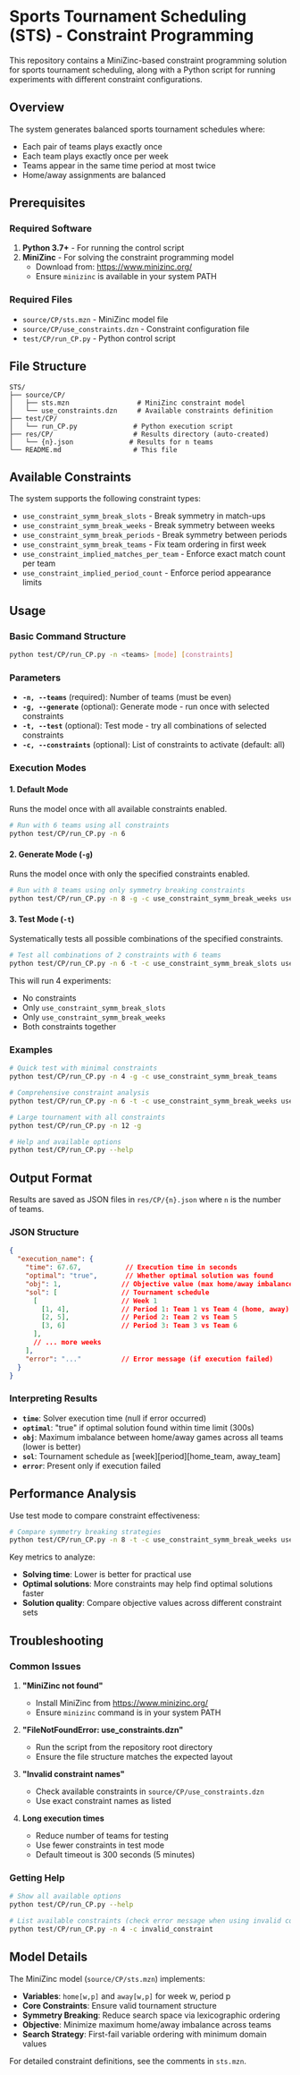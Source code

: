 # Sports Tournament Scheduling (STS) - Constraint Programming

This repository contains a MiniZinc-based constraint programming solution for sports tournament scheduling, along with a Python script for running experiments with different constraint configurations.

## Overview

The system generates balanced sports tournament schedules where:
- Each pair of teams plays exactly once
- Each team plays exactly once per week
- Teams appear in the same time period at most twice
- Home/away assignments are balanced

## Prerequisites

### Required Software
1. **Python 3.7+** - For running the control script
2. **MiniZinc** - For solving the constraint programming model
   - Download from: https://www.minizinc.org/
   - Ensure `minizinc` is available in your system PATH

### Required Files
- `source/CP/sts.mzn` - MiniZinc model file
- `source/CP/use_constraints.dzn` - Constraint configuration file
- `test/CP/run_CP.py` - Python control script

## File Structure

```
STS/
├── source/CP/
│   ├── sts.mzn                 # MiniZinc constraint model
│   └── use_constraints.dzn     # Available constraints definition
├── test/CP/
│   └── run_CP.py              # Python execution script
├── res/CP/                    # Results directory (auto-created)
│   └── {n}.json              # Results for n teams
└── README.md                  # This file
```

## Available Constraints

The system supports the following constraint types:

- `use_constraint_symm_break_slots` - Break symmetry in match-ups
- `use_constraint_symm_break_weeks` - Break symmetry between weeks
- `use_constraint_symm_break_periods` - Break symmetry between periods
- `use_constraint_symm_break_teams` - Fix team ordering in first week
- `use_constraint_implied_matches_per_team` - Enforce exact match count per team
- `use_constraint_implied_period_count` - Enforce period appearance limits

## Usage

### Basic Command Structure

```bash
python test/CP/run_CP.py -n <teams> [mode] [constraints]
```

### Parameters

- **`-n, --teams`** (required): Number of teams (must be even)
- **`-g, --generate`** (optional): Generate mode - run once with selected constraints
- **`-t, --test`** (optional): Test mode - try all combinations of selected constraints
- **`-c, --constraints`** (optional): List of constraints to activate (default: all)

### Execution Modes

#### 1. Default Mode
Runs the model once with all available constraints enabled.

```bash
# Run with 6 teams using all constraints
python test/CP/run_CP.py -n 6
```

#### 2. Generate Mode (`-g`)
Runs the model once with only the specified constraints enabled.

```bash
# Run with 8 teams using only symmetry breaking constraints
python test/CP/run_CP.py -n 8 -g -c use_constraint_symm_break_weeks use_constraint_symm_break_teams
```

#### 3. Test Mode (`-t`)
Systematically tests all possible combinations of the specified constraints.

```bash
# Test all combinations of 2 constraints with 6 teams
python test/CP/run_CP.py -n 6 -t -c use_constraint_symm_break_slots use_constraint_symm_break_weeks
```

This will run 4 experiments:
- No constraints
- Only `use_constraint_symm_break_slots`
- Only `use_constraint_symm_break_weeks`
- Both constraints together

### Examples

```bash
# Quick test with minimal constraints
python test/CP/run_CP.py -n 4 -g -c use_constraint_symm_break_teams

# Comprehensive constraint analysis
python test/CP/run_CP.py -n 6 -t -c use_constraint_symm_break_weeks use_constraint_symm_break_periods use_constraint_implied_matches_per_team

# Large tournament with all constraints
python test/CP/run_CP.py -n 12 -g

# Help and available options
python test/CP/run_CP.py --help
```

## Output Format

Results are saved as JSON files in `res/CP/{n}.json` where `n` is the number of teams.

### JSON Structure

```json
{
  "execution_name": {
    "time": 67.67,           // Execution time in seconds
    "optimal": "true",       // Whether optimal solution was found
    "obj": 1,               // Objective value (max home/away imbalance)
    "sol": [                // Tournament schedule
      [                     // Week 1
        [1, 4],             // Period 1: Team 1 vs Team 4 (home, away)
        [2, 5],             // Period 2: Team 2 vs Team 5
        [3, 6]              // Period 3: Team 3 vs Team 6
      ],
      // ... more weeks
    ],
    "error": "..."          // Error message (if execution failed)
  }
}
```

### Interpreting Results

- **`time`**: Solver execution time (null if error occurred)
- **`optimal`**: "true" if optimal solution found within time limit (300s)
- **`obj`**: Maximum imbalance between home/away games across all teams (lower is better)
- **`sol`**: Tournament schedule as [week][period][home_team, away_team]
- **`error`**: Present only if execution failed

## Performance Analysis

Use test mode to compare constraint effectiveness:

```bash
# Compare symmetry breaking strategies
python test/CP/run_CP.py -n 8 -t -c use_constraint_symm_break_weeks use_constraint_symm_break_periods use_constraint_symm_break_teams
```

Key metrics to analyze:
- **Solving time**: Lower is better for practical use
- **Optimal solutions**: More constraints may help find optimal solutions faster
- **Solution quality**: Compare objective values across different constraint sets

## Troubleshooting

### Common Issues

1. **"MiniZinc not found"**
   - Install MiniZinc from https://www.minizinc.org/
   - Ensure `minizinc` command is in your system PATH

2. **"FileNotFoundError: use_constraints.dzn"**
   - Run the script from the repository root directory
   - Ensure the file structure matches the expected layout

3. **"Invalid constraint names"**
   - Check available constraints in `source/CP/use_constraints.dzn`
   - Use exact constraint names as listed

4. **Long execution times**
   - Reduce number of teams for testing
   - Use fewer constraints in test mode
   - Default timeout is 300 seconds (5 minutes)

### Getting Help

```bash
# Show all available options
python test/CP/run_CP.py --help

# List available constraints (check error message when using invalid constraint)
python test/CP/run_CP.py -n 4 -c invalid_constraint
```

## Model Details

The MiniZinc model (`source/CP/sts.mzn`) implements:

- **Variables**: `home[w,p]` and `away[w,p]` for week w, period p
- **Core Constraints**: Ensure valid tournament structure
- **Symmetry Breaking**: Reduce search space via lexicographic ordering
- **Objective**: Minimize maximum home/away imbalance across teams
- **Search Strategy**: First-fail variable ordering with minimum domain values

For detailed constraint definitions, see the comments in `sts.mzn`.
